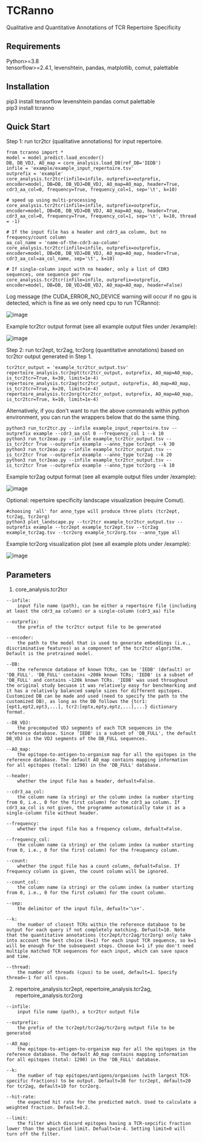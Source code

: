# TCRanno
Qualitative and Quantitative Annotations of TCR Repertoire Specificity

## Requirements
Python>=3.8 \
tensorflow>=2.4.1, levenshtein, pandas, matplotlib, comut, palettable

## Installation
pip3 install tensorflow levenshtein pandas comut palettable \
pip3 install tcranno

## Quick Start
Step 1: run tcr2tcr (qualitative annotations) for input repertoire.
```
from tcranno import *
model = model_predict.load_encoder()
DB, DB_VDJ, AO_map = core_analysis.load_DB(ref_DB='IEDB')
infile = 'example/example_input_repertoire.tsv'
outprefix = 'example'
core_analysis.tcr2tcr(infile=infile, outprefix=outprefix, encoder=model, DB=DB, DB_VDJ=DB_VDJ, AO_map=AO_map, header=True, cdr3_aa_col=0, frequency=True, frequency_col=1, sep='\t', k=10)

# speed up using multi-processing
core_analysis.tcr2tcr(infile=infile, outprefix=outprefix, encoder=model, DB=DB, DB_VDJ=DB_VDJ, AO_map=AO_map, header=True, cdr3_aa_col=0, frequency=True, frequency_col=1, sep='\t', k=10, thread = -1)

# If the input file has a header and cdr3_aa column, but no frequency/count column
aa_col_name = 'name-of-the-cdr3-aa-column'
core_analysis.tcr2tcr(infile=infile, outprefix=outprefix, encoder=model, DB=DB, DB_VDJ=DB_VDJ, AO_map=AO_map, header=True, cdr3_aa_col=aa_col_name, sep='\t', k=10)

# If single-column input with no header, only a list of CDR3 sequences, one sequence per row
core_analysis.tcr2tcr(infile=infile, outprefix=outprefix, encoder=model, DB=DB, DB_VDJ=DB_VDJ, AO_map=AO_map, header=False)
```
Log message (the CUDA_ERROR_NO_DEVICE warning will occur if no gpu is detected, which is fine as we only need cpu to run TCRanno):

![image](https://github.com/LuoPangpang/TCRanno_test/blob/main/imgs/log.PNG)

Example tcr2tcr output format (see all example output files under /example):

![image](https://github.com/LuoPangpang/TCRanno_test/blob/main/imgs/tcr2tcr_output_format.PNG)

Step 2: run tcr2ept, tcr2ag, tcr2org (quantitative annotations) based on tcr2tcr output generated in Step 1.
```
tcr2tcr_output = 'example_tcr2tcr_output.tsv'
repertoire_analysis.tcr2ept(tcr2tcr_output, outprefix, AO_map=AO_map, is_tcr2tcr=True, k=30, limit=1e-4)
repertoire_analysis.tcr2ag(tcr2tcr_output, outprefix, AO_map=AO_map, is_tcr2tcr=True, k=20, limit=1e-4)
repertoire_analysis.tcr2org(tcr2tcr_output, outprefix, AO_map=AO_map, is_tcr2tcr=True, k=10, limit=1e-4)
```
Alternatively, if you don't want to run the above commands within python environment, you can run the wrappers below that do the same thing.
```
python3 run_tcr2tcr.py --infile example_input_repertoire.tsv --outprefix example --cdr3_aa_col 0 --frequency_col 1 --k 10
python3 run_tcr2eao.py --infile example_tcr2tcr_output.tsv --is_tcr2tcr True --outprefix example --anno_type tcr2ept --k 30
python3 run_tcr2eao.py --infile example_tcr2tcr_output.tsv --is_tcr2tcr True --outprefix example --anno_type tcr2ag --k 20
python3 run_tcr2eao.py --infile example_tcr2tcr_output.tsv --is_tcr2tcr True --outprefix example --anno_type tcr2org --k 10
```
Example tcr2ag output format (see all example output files under /example):

![image](https://github.com/LuoPangpang/TCRanno_test/blob/main/imgs/tcr2ag_output_format.PNG)

Optional: repertoire specificity landscape visualization (require Comut).
```
#choosing 'all' for anno_type will produce three plots (tcr2ept, tcr2ag, tcr2org)
python3 plot_landscape.py --tcr2tcr example_tcr2tcr_output.tsv --outprefix example --tcr2ept example_tcr2ept.tsv --tcr2ag example_tcr2ag.tsv --tcr2org example_tcr2org.tsv --anno_type all
```
Example tcr2org visualization plot (see all example plots under /example):

![image](https://github.com/LuoPangpang/TCRanno_test/blob/main/example/example_tcr2org.png)

## Parameters
1. core_analysis.tcr2tcr
```
--infile: 
    input file name (path), can be either a repertoire file (including at least the cdr3_aa column) or a single-column (cdr3_aa) file

--outprefix: 
    the prefix of the tcr2tcr output file to be generated

--encoder: 
    the path to the model that is used to generate embeddings (i.e., discriminative features) as a component of the tcr2tcr algorithm. Default is the pretrained model.

--DB: 
    the reference database of known TCRs, can be 'IEDB' (default) or 'DB_FULL'. 'DB_FULL' contains ~200k known TCRs; 'IEDB' is a subset of 'DB_FULL' and contains ~120k known TCRs. 'IEDB' was used throughout the original study becuase it was relatively easy for benchmarking and it has a relatively balanced sample sizes for different epitopes. Customized DB can be made and used (need to specify the path to the customized DB), as long as the DB follows the {tcr1:[ept1,ept2,ept3,...], tcr2:[eptx,epty,eptz,...],...} dictionary format.

--DB_VDJ: 
    the precomputed VDJ segments of each TCR sequences in the reference database. Since 'IEDB' is a subset of 'DB_FULL', the default DB_VDJ is the VDJ segments of the DB_FULL sequences.
    
--AO_map: 
    the epitope-to-antigen-to-organism map for all the epitopes in the reference database. The default AO_map contains mapping information for all epitopes (total: 1290) in the 'DB_FULL' database.
    
--header: 
    whether the input file has a header, defualt=False.

--cdr3_aa_col: 
    the column name (a string) or the column index (a number starting from 0, i.e., 0 for the first column) for the cdr3_aa column. If cdr3_aa_col is not given, the programme automatically take it as a single-column file without header.

--frequency: 
    whether the input file has a frequency column, defualt=False.

--frequency_col: 
    the column name (a string) or the column index (a number starting from 0, i.e., 0 for the first column) for the freuquency column.
    
--count: 
    whether the input file has a count column, defualt=False. If frequency column is given, the count column will be ignored.

--count_col: 
    the column name (a string) or the column index (a number starting from 0, i.e., 0 for the first column) for the count column.

--sep: 
    the delimitor of the input file, defualt='\s+'.

--k: 
    the number of closest TCRs within the reference database to be output for each query if not completely matching. Defualt=10. Note that the quantitative annotations (tcr2ept/tcr2ag/tcr2org) only take into account the best choice (k=1) for each input TCR sequence, so k=1 will be enough for the subsequent steps. Choose k=1 if you don't need multiple matched TCR sequences for each input, which can save space and time.

--thread: 
    the number of threads (cpus) to be used, default=1. Specify thread=-1 for all cpus.
```

2. repertoire_analysis.tcr2ept, repertoire_analysis.tcr2ag, repertoire_analysis.tcr2org
```
--infile: 
    input file name (path), a tcr2tcr output file

--outprefix: 
    the prefix of the tcr2ept/tcr2ag/tcr2org output file to be generated
    
--AO_map: 
    the epitope-to-antigen-to-organism map for all the epitopes in the reference database. The default AO_map contains mapping information for all epitopes (total: 1290) in the 'DB_FULL' database.

--k: 
    the number of top epitopes/antigens/organisms (with largest TCR-specific fractions) to be output. Default=30 for tcr2ept, default=20 for tcr2ag, default=10 for tcr2org.

--hit-rate: 
    the expected hit rate for the predicted match. Used to calculate a weighted fraction. Default=0.2.

--limit: 
    the filter which discard epitopes having a TCR-sepcific fraction lower than the specified limit. Defualt=1e-4. Setting limit=0 will turn off the filter.

```
